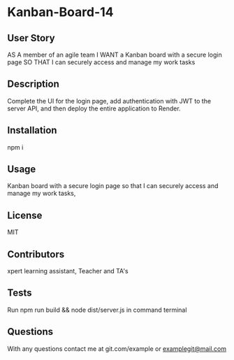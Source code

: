 # Kanban-Board-14

## User Story
AS A member of an agile team
I WANT a Kanban board with a secure login page
SO THAT I can securely access and manage my work tasks 
 
## Description
Complete the UI for the login page, add authentication with JWT to the server API, and then deploy the entire application to Render.

## Installation
npm i

## Usage
Kanban board with a secure login page
so that I can securely access and manage my work tasks,

## License
  MIT
  
## Contributors
  xpert learning assistant, Teacher and TA's
  
## Tests
  Run npm run build && node dist/server.js in command terminal
  
## Questions
With any questions contact me at git.com/example or examplegit@mail.com
  

